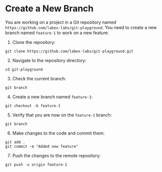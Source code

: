 # Create a New Branch

You are working on a project in a Git repository named `https://github.com/labex-labs/git-playground`. You need to create a new branch named `feature-1` to work on a new feature.

1. Clone the repository:

```shell
git clone https://github.com/labex-labs/git-playground.git
```

2. Navigate to the repository directory:

```shell
cd git-playground
```

3. Check the current branch:

```shell
git branch
```

4. Create a new branch named `feature-1`:

```shell
git checkout -b feature-1
```

5. Verify that you are now on the `feature-1` branch:

```shell
git branch
```

6. Make changes to the code and commit them:

```shell
git add .
git commit -m "Added new feature"
```

7. Push the changes to the remote repository:

```shell
git push -u origin feature-1
```
